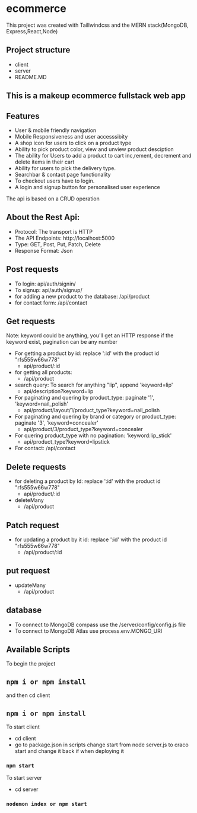 # ecommerce

This project was created with Taillwindcss and the MERN stack(MongoDB, Express,React,Node)

## Project structure

- client
- server
- README.MD

## This is a makeup ecommerce fullstack web app

## Features

- User & mobile friendly navigation
- Mobile Responsiveness and user accesssibity
- A shop icon for users to click on a product type
- Ability to pick product color, view and unview product desciption
- The ability for Users to add a product to cart inc,rement, decrement and delete items in their cart
- Ability for users to pick the delivery type.
- Searchbar & contact page functionality
- To checkout users have to login.
- A login and signup button for personalised user experience

The api is based on a CRUD operation

## About the Rest Api:

- Protocol: The transport is HTTP
- The API Endpoints: http://localhost:5000
- Type: GET, Post, Put, Patch, Delete
- Response Format: Json

## Post requests

- To login: api/auth/signin/
- To signup: api/auth/signup/
- for adding a new product to the database: /api/product
- for contact form: /api/contact

## Get requests

Note: keyword could be anything, you'll get an HTTP response if the keyword exist, pagination can be any number

- For getting a product by id: replace ':id' with the product id "rfs555w66w778"
  - api/product/:id
- for getting all products:
  - /api/product
- search query: To search for anything "lip", append 'keyword=lip'
  - api/description?keyword=lip
- For paginating and quering by product_type: paginate '1', 'keyword=nail_polish'
  - api/product/layout/1/product_type?keyword=nail_polish
- For paginating and quering by brand or category or product_type: paginate '3', 'keyword=concealer'
  - api/product/3/product_type?keyword=concealer
- For quering product_type with no pagination: 'keyword:lip_stick'
  - api/product_type?keyword=lipstick
- For contact: /api/contact

## Delete requests

- for deleting a product by Id: replace ':id' with the product id "rfs555w66w778"
  - api/product/:id
- deleteMany
  - /api/product

## Patch request

- for updating a product by it id: replace ':id' with the product id "rfs555w66w778"
  - /api/product/:id

## put request

- updateMany
  - /api/product

## database

- To connect to MongoDB compass use the /server/config/config.js file
- To connect to MongoDB Atlas use process.env.MONGO_URI

## Available Scripts

To begin the project

## `npm i or npm install`

and then cd client

## `npm i or npm install`

To start client

- cd client
- go to package.json in scripts change start from node server.js to craco start and change it back if when deploying it
### `npm start`

To start server

- cd server

### `nodemon index or npm start`
